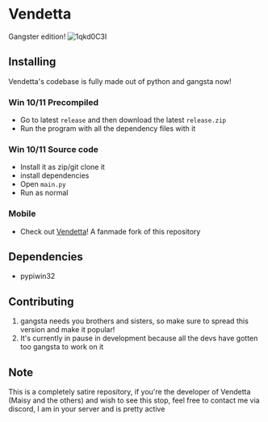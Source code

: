 # Vendetta
Gangster edition!
![1qkd0C3I](https://github.com/Not-Baguette/Vendetta-gangster-win11/assets/94969176/41277ee5-5d0c-4251-8812-8007b1c70bb2)

## Installing
Vendetta's codebase is fully made out of python and gangsta now!

### Win 10/11 Precompiled
* Go to latest `release` and then download the latest `release.zip`
* Run the program with all the dependency files with it

### Win 10/11 Source code
* Install it as zip/git clone it
* install dependencies
* Open `main.py`
* Run as normal

### Mobile
* Check out [Vendetta](https://github.com/vendetta-mod/Vendetta)! A fanmade fork of this repository

## Dependencies
* pypiwin32

## Contributing
1. gangsta needs you brothers and sisters, so make sure to spread this version and make it popular!
2. It's currently in pause in development because all the devs have gotten too gangsta to work on it

## Note
This is a completely satire repository, if you're the developer of Vendetta (Maisy and the others) and wish to see this stop, feel free to contact me via discord, I am in your server and is pretty active
